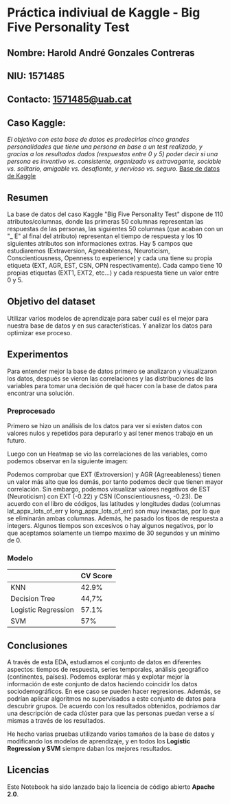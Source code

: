 # Práctica indiviual de Kaggle - Big Five Personality Test

## Nombre: Harold André Gonzales Contreras
## NIU: 1571485
## Contacto: 1571485@uab.cat
## Caso Kaggle:
_El objetivo con esta base de datos es predecirlas cinco grandes personalidades que tiene una persona en base a un test realizado, y gracias a los resultados dados (respuestas entre 0 y 5) poder decir si una persona es inventivo vs. consistente, organizado vs extravagante, sociable vs. solitario, amigable vs. desafiante, y  nervioso vs. seguro._
[Base de datos de Kaggle](https://www.kaggle.com/datasets/tunguz/big-five-personality-test?resource=download)

## Resumen
La base de datos del caso Kaggle "Big Five Personality Test" dispone de 110 atributos/columnas, donde las primeras 50 columnas representan las respuestas de las personas, las siguientes 50 columnas (que acaban con un "_ E" al final del atributo) representan el tiempo de respuesta y los 10 siguientes atributos son informaciones extras. Hay 5 campos que estudiaremos (Extraversion, Agreeableness, Neuroticism, Conscientiousness, Openness to experience) y cada una tiene su propia etiqueta (EXT, AGR, EST, CSN, OPN respectivamente). Cada campo tiene 10 propias etiquetas (EXT1, EXT2, etc...) y cada respuesta tiene un valor entre 0 y 5.


## Objetivo del dataset
Utilizar varios modelos de aprendizaje para saber cuál es el mejor para nuestra base de datos y en sus características. Y analizar los datos para optimizar ese proceso.


## Experimentos
Para entender mejor la base de datos primero se analizaron y visualizaron los datos, después se vieron las correlaciones y las distribuciones de las variables para tomar una decisión de qué hacer con la base de datos para encontrar una solución.


### Preprocesado
Primero se hizo un análisis de los datos para ver si existen datos con valores nulos y repetidos para depurarlo y así tener menos trabajo en un futuro.

Luego con un Heatmap se vio las correlaciones de las variables, como podemos observar en la siguiente imagen:


Podemos comprobar que EXT (Extroversion) y AGR (Agreeableness) tienen un valor más alto que los demás, por tanto podemos decir que tienen mayor correlación. Sin embargo, podemos visualizar valores negativos de EST (Neuroticism) con EXT (-0.22) y CSN (Conscientiousness, -0.23).
De acuerdo con el libro de códigos, las latitudes y longitudes dadas (columnas lat_appx_lots_of_err y long_appx_lots_of_err) son muy inexactas, por lo que se eliminarán ambas columnas. Además, he pasado los tipos de respuesta a integers.
Algunos tiempos son excesivos o hay algunos negativos, por lo que aceptamos solamente un tiempo maximo de 30 segundos y un mínimo de 0.

### Modelo

|  | CV Score |
| ------------- | ------------- |
| KNN  | 42.9%  |
| Decision Tree  | 44,7%  |
| Logistic Regression  | 57.1%  |
| SVM  | 57%  |

## Conclusiones
A través de esta EDA, estudiamos el conjunto de datos en diferentes aspectos: tiempos de respuesta, series temporales, análisis geográfico (continentes, países). Podemos explorar más y explotar mejor la información de este conjunto de datos haciendo coincidir los datos sociodemográficos. En ese caso se pueden hacer regresiones. Además, se podrían aplicar algoritmos no supervisados a este conjunto de datos para descubrir grupos. De acuerdo con los resultados obtenidos, podríamos dar una descripción de cada clúster para que las personas puedan verse a sí mismas a través de los resultados.

He hecho varias pruebas utilizando varios tamaños de la base de datos y modificando los modelos de aprendizaje, y en todos los **Logistic Regression y SVM** siempre daban los mejores resultados.


## Licencias
Este Notebook ha sido lanzado bajo la licencia de código abierto **Apache 2.0**.
